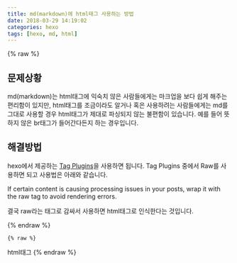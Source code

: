 ```yaml
---
title: md(markdown)에 html태그 사용하는 방법
date: 2018-03-29 14:19:02
categories: hexo
tags: [hexo, md, html]
---
```

{% raw %}
<h2>문제상황</h2>
<p>md(markdown)는 html태그에 익숙치 않은 사람들에게는 마크업을 보다 쉽게 해주는 편리함이 있지만, html태그를 조금이라도 알거나 혹은 사용하려는 사람들에게는 <span class="highlight">md를 그대로 사용할 경우 html태그가 제대로 파싱되지 않는 불편함이 있습니다.</span> 예를 들어 뜻하지 않은 br태그가 들어간다든지 하는 경우입니다.</p>

<h2>해결방법</h2>
<p>hexo에서 제공하는 <a href="https://hexo.io/docs/tag-plugins.html" class="highlight">Tag Plugins</a>을 사용하면 됩니다. Tag Plugins 중에서 <span class="highlight">Raw</span>를 사용하면 되고 사용법은 아래와 같습니다.</p>
<p>If certain content is causing processing issues in your posts, wrap it with the raw tag to avoid rendering errors.</p>
<p class="highlight">결국 raw라는 태그로 감싸서 사용하면 html태그로 인식한다는 것입니다.</p>

{% endraw %}
	
	{% raw %}
html태그
{% endraw %}



	
	





